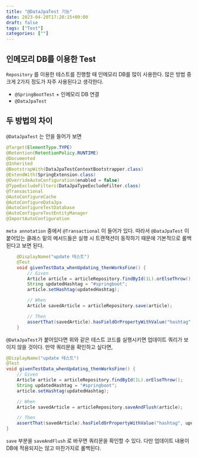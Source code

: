 ```yaml
---
title: "@DataJpaTest 기능"
date: 2023-04-20T17:28:15+09:00
draft: false
tags: ["Test"]
categories: [""]
---
```


## 인메모리 DB를 이용한 Test

`Repository` 를 이용한 테스트를 진행할 때 인메모리 DB를 많이 사용한다. 많은 방법 중 크게 2가지 정도가 자주 사용된다고 생각한다.

- `@SpringBootTest` + 인메모리 DB 연결
- `@DataJpaTest`

## 두 방법의 차이

`@DataJpaTest` 는 안을 들어가 보면

```java
@Target(ElementType.TYPE)
@Retention(RetentionPolicy.RUNTIME)
@Documented
@Inherited
@BootstrapWith(DataJpaTestContextBootstrapper.class)
@ExtendWith(SpringExtension.class)
@OverrideAutoConfiguration(enabled = false)
@TypeExcludeFilters(DataJpaTypeExcludeFilter.class)
@Transactional
@AutoConfigureCache
@AutoConfigureDataJpa
@AutoConfigureTestDatabase
@AutoConfigureTestEntityManager
@ImportAutoConfiguration
```

`meta annotation` 중에서 `@Transactional` 이 들어가 있다. 따라서 `@DataJpaTest` 이 붙어있는 클래스 밑의 메서드들은 실행 시 트랜잭션이 동작하기 때문에 기본적으로 롤백된다고 보면 된다.

```java
    @DisplayName("update 테스트")
    @Test
    void givenTestData_whenUpdating_thenWorksFine() {
        // Given
        Article article = articleRepository.findById(1L).orElseThrow();
        String updatedHashtag = "#springboot";
        article.setHashtag(updatedHashtag);

        // When
        Article savedArticle = articleRepository.save(article);

        // Then
        assertThat(savedArticle).hasFieldOrPropertyWithValue("hashtag", updatedHashtag);
    }
```

`@DataJpaTest`가 붙어있다면 위와 같은 테스트 코드를 실행시키면 업데이트 쿼리가 보이지 않을 것이다. 만약 쿼리문을 확인하고 싶다면,

```java
@DisplayName("update 테스트")
@Test
void givenTestData_whenUpdating_thenWorksFine() {
    // Given
    Article article = articleRepository.findById(1L).orElseThrow();
    String updatedHashtag = "#springboot";
    article.setHashtag(updatedHashtag);

    // When
    Article savedArticle = articleRepository.saveAndFlush(article);

    // Then
    assertThat(savedArticle).hasFieldOrPropertyWithValue("hashtag", updatedHashtag);
}
```

`save` 부분을 `saveAndFlush` 로 바꾸면 쿼리문을 확인할 수 있다. 다만 업데이트 내용이 DB에 적용되지는 않고 마찬가지로 롤백된다.
